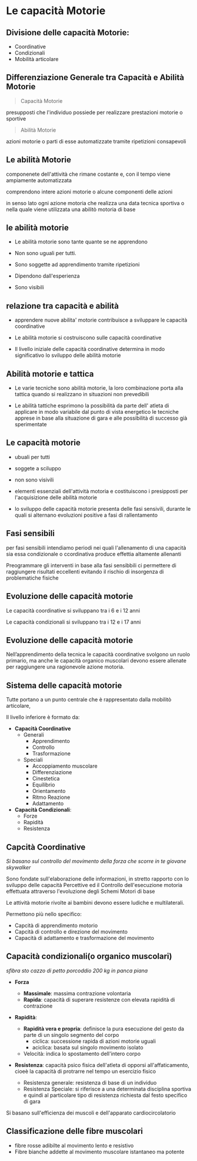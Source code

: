 # Le capacità Motorie

## Divisione delle capacità Motorie:
- Coordinative
- Condizionali
- Mobilità articolare

## Differenziazione Generale tra Capacità e Abilità Motorie

> Capacità Motorie

presupposti che l'individuo possiede per realizzare prestazioni motorie o sportive

> Abilità Motorie
 
azioni motorie o parti di esse automatizzate tramite ripetizioni consapevoli

## Le abilità Motorie

componenete dell'attività che rimane costante e, con il tempo viene ampiamente automatizzata

comprendono intere azioni motorie o alcune componenti delle azioni

in senso lato ogni azione motoria che realizza una data tecnica sportiva o nella quale viene utilizzata una abilitò motoria di base

## le abilità motorie

- Le abilità motorie sono tante quante se ne apprendono

- Non sono uguali per tutti.

- Sono soggette ad apprendimento tramite ripetizioni

- Dipendono dall'esperienza

- Sono visibili

## relazione tra capacità e abilità
- apprendere nuove abilita' motorie contribuisce a sviluppare le capacità coordinative

- Le abilità motorie si costruiscono sulle capacità coordinative

- Il livello iniziale delle capacità coordinative determina in modo significativo lo sviluppo delle abilità motorie 

## Abilità motorie e tattica
- Le varie tecniche sono abilità motorie, la loro combinazione porta alla tattica quando si realizzano in situazioni non prevedibili

- Le abilità tattiche esprimono la possibilità da parte dell' atleta di applicare in modo variabile dal punto di vista energetico le tecniche apprese in base alla situazione di gara e alle possibilità di successo già sperimentate

## Le capacità motorie
- ubuali per tutti
- soggete a sciluppo 
- non sono visivili

- elementi essenziali dell'attività motoria e costituiscono i presipposti per l'acquisizione delle abilità motorie

- lo sviluppo delle capacità motorie presenta delle fasi sensivili, durante le quali si alternano evoluzioni positive a fasi di rallentamento

## Fasi sensibili 

per fasi sensibili intendiamo periodi nei quali l'allenamento di una capacità sia essa condizionale o ccordinativa produce effettia altamente allenanti

Preogrammare gli interventi in base alla fasi sensibbili ci permettere di raggiungere risultati eccellenti evitando il rischio di insorgenza di problematiche fisiche

## Evoluzione delle capacità motorie

Le capacità coordinative si sviluppano tra i 6 e i 12 anni

Le capacità condizionali si sviluppano tra i 12 e i 17 anni

## Evoluzione delle capacità motorie

Nell’apprendimento della tecnica le capacità coordinative svolgono un ruolo primario, ma anche le capacità organico muscolari devono essere allenate per raggiungere una ragionevole azione motoria.

## Sistema delle capacità motorie

Tutte portano a un punto centrale che è rappresentato dalla mobilitò articolare,

Il livello inferiore è formato da:
- **Capacità Coordinative**
	- Generali
		- Apprendimento
		- Controllo
		- Trasformazione
	- Speciali
		- Accoppiamento muscolare
		- Differenziazione
		- Cinestetica
		- Equilibrio
		- Orientamento
		- Ritmo Reazione
		- Adattamento
- **Capacità Condizionali**:
	- Forze
	- Rapidità 
	- Resistenza


## Capcità Coordinative

*Si basano sul controllo del movimento della forza che scorre in te giovane skywalker*

Sono fondate sull'elaborazione delle informazioni, in stretto rapporto con lo sviluppo delle capacità Percettive ed il Controllo dell'esecuzione motoria effettuata attraverso l'evoluzione degli Schemi Motori di base

Le attività motorie rivolte ai bambini devono essere ludiche e multilaterali.

Permettono più nello specifico:
- Capcità di apprendimento motorio
- Capcità di controllo e direzione del movimento
- Capacità di adattamento e trasformazione del movimento

## Capacità condizionali(o organico muscolari)

*sfibra sto cazzo di petto porcoddio 200 kg in panca piana*

- **Forza**
	- **Massimale**: massima contrazione volontaria
	- **Rapida**: capacità di superare resistenze con elevata rapidità di contrazione
	
- **Rapidità**:
	- **Rapidità vera e propria**: definisce la pura esecuzione del gesto da parte di un singolo segmento del corpo
		- ciclica: successione rapida di azioni motorie uguali
		- aciclica: basata sul singolo movimento isolato
	- Velocità: indica lo spostamento dell'intero corpo
- **Resistenza**: capacità psico fisica dell'atleta di opporsi all'affaticamento, cioeè la capacità di protrarre nel tempo un esercizio fisico
	- Resistenza generale: resistenza di base di un individuo
	- Resistenza Speciale: si riferisce a una determinata disciplina sportiva e quindi al particolare tipo di resistenza richiesta dal festo specifico di gara

Si basano sull'efficienza dei muscoli e dell'apparato cardiocircolatorio

## Classificazione delle fibre muscolari

- fibre rosse adibilte al movimento lento e resistivo
- Fibre bianche addette al movimento muscolare istantaneo ma potente
<!--stackedit_data:
eyJoaXN0b3J5IjpbNzM2OTEwNzk5LDE4OTM4NTc4NzNdfQ==
-->